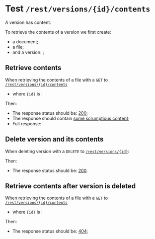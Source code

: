 # Test `/rest/versions/{id}/contents`

A version has content.

To retrieve the contents of a version we first create: 
  
[ ](- "#docId=createDocument()")
[ ](- "#fileId=createFile(#docId)")
[ ](- "#versionId=createVersion(#fileId)")

  - a document;
  - a file;
  - and a version: [ ](- "c:echo=#versionId");

## Retrieve contents
When retrieving the contents of a file with a `GET` to [`/rest/versions/{id}/contents`](- "#getEndpoint") 

 - where `{id}` is [ ](- "c:echo=#versionId"):

[ ](- "#retrieveResult=retrieve(#getEndpoint, #versionId)")

Then:

 - The response status should be: [200](- "?=#retrieveResult.status");
 - The response should contain [some scrumptious content](- "?=#retrieveResult.contents");
 - Full response:

[ ](- "ext:embed=#retrieveResult.body")

## Delete version and its contents
When deleting version [ ](- "c:echo=#versionId") with a `DELETE` to [`/rest/versions/{id}`](- "#deleteEndpoint"):

[ ](- "#deleteResult=delete(#deleteEndpoint, #versionId)")

Then:

 - The response status should be: [200](- "?=#deleteResult.status").

## Retrieve contents after version is deleted
When retrieving the contents of a file with a `GET` to [`/rest/versions/{id}/contents`](- "#getEndpoint") 

 - where `{id}` is [ ](- "c:echo=#versionId"):

[ ](- "#retrieveResultAfterDelete=retrieve(#getEndpoint, #versionId)")

Then:

 - The response status should be: [404](- "?=#retrieveResultAfterDelete.status");

